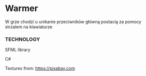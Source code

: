 # Warmer
<p>W grze chodzi u unikanie przeciwników główną postacią za pomocy strzalem na klawiaturze</p>
<h3>TECHNOLOGY</h3> 
<p>SFML library</p>
<p>C#</p>


Texturex from: https://pixabay.com
